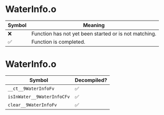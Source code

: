 # WaterInfo.o
| Symbol | Meaning 
| ------------- | ------------- 
| :x: | Function has not yet been started or is not matching. 
| :white_check_mark: | Function is completed. 


# WaterInfo.o
| Symbol | Decompiled? |
| ------------- | ------------- |
| `__ct__9WaterInfoFv` | :white_check_mark: |
| `isInWater__9WaterInfoCFv` | :white_check_mark: |
| `clear__9WaterInfoFv` | :white_check_mark: |
